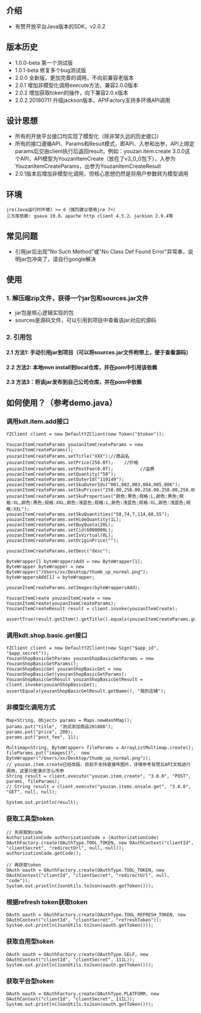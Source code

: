 ## 介绍
+ 有赞开放平台Java版本的SDK，v2.0.2

## 版本历史
+ 1.0.0-beta 第一个测试版
+ 1.0.1-beta 修复多个bug测试版
+ 2.0.0 全新版，更加完善的调用，不向前兼容老版本
+ 2.0.1 增加非模型化调用execute方法，兼容2.0.0版本
+ 2.0.2 增加获取token的操作，向下兼容2.0.x版本
+ 2.0.2.20180711 升级jackson版本，APIFactory支持多环境API调用

## 设计思想
+ 所有的开放平台接口均实现了模型化（除非常久远的历史接口）
+ 所有的接口遵循API、Params和Result模式，即API、入参和出参，API上绑定params后交由client执行后返回result，例如：youzan.item.create 3.0.0这个API，API模型为YouzanItemCreate（放在了v3_0_0包下），入参为YouzanItemCreateParams，出参为YouzanItemCreateResult
+ 2.0.1版本后增加非模型化调用，但核心思想仍然是将用户参数转为模型调用

## 环境

```
jre(Java运行时环境) >= 6（强烈建议使用jre 7+）
三方库依赖: guava 19.0、apache http client 4.5.2、jackson 2.9.4等
```

## 常见问题
+ 引用jar后出现"No Such Method"或"No Class Def Found Error"异常串，说明jar包冲突了，请自行google解决

## 使用
### 1. 解压缩zip文件，获得一个jar包和sources.jar文件
+ jar包是核心逻辑实现的包
+ sources是源码文件，可以引用到项目中查看该jar对应的源码

### 2. 引用包
#### 2.1 方法1: 手动引用jar到项目（可以将sources.jar文件附带上，便于查看源码）
#### 2.2 方法2: 本地mvn install到local仓库，并在pom中引用该依赖
#### 2.3 方法3：将该jar发布到自己公司仓库，并在pom中依赖

## 如何使用？（参考demo.java）
### 调用kdt.item.add接口

```
YZClient client = new DefaultYZClient(new Token("$token"));

YouzanItemCreateParams youzanItemCreateParams = new YouzanItemCreateParams();
youzanItemCreateParams.setTitle("XXX");//商品名
youzanItemCreateParams.setPrice(258.0f);    //价格
youzanItemCreateParams.setPostFee(0.0f);          //运费
youzanItemCreateParams.setQuantity("58");
youzanItemCreateParams.setOuterId("119149");
youzanItemCreateParams.setSkuOuterIds("001,002,003,004,005,006");
youzanItemCreateParams.setSkuPrices("258.00,258.00,258.00,258.00,258.00,258.00");
youzanItemCreateParams.setSkuProperties("颜色:黑色;规格:L,颜色:黑色;规格:XL,颜色:黑色;规格:XXL,颜色:浅蓝色;规格:L,颜色:浅蓝色;规格:XL,颜色:浅蓝色;规格:XXL");
youzanItemCreateParams.setSkuQuantities("58,74,7,114,60,55");
youzanItemCreateParams.setHideQuantity(1L);
youzanItemCreateParams.setBuyQuota(20L);
youzanItemCreateParams.setCid(6000000L);
youzanItemCreateParams.setIsVirtual(0L);
youzanItemCreateParams.setOriginPrice("");

youzanItemCreateParams.setDesc("desc");

ByteWrapper[] byteWrappersAdd = new ByteWrapper[1];
ByteWrapper byteWrapper = new ByteWrapper("/Users/xx/Desktop/thumb_up_normal.png");
byteWrappersAdd[1] = byteWrapper;

youzanItemCreateParams.setImages(byteWrappersAdd);

YouzanItemCreate youzanItemCreate = new YouzanItemCreate(youzanItemCreateParams);
YouzanItemCreateResult result = client.invoke(youzanItemCreate);

assertTrue(result.getItem().getTitle().equals(youzanItemCreateParams.getTitle()));

```

### 调用kdt.shop.basic.get接口

```
YZClient client = new DefaultYZClient(new Sign("$app_id", "$app_secret"));
YouzanShopBasicGetParams youzanShopBasicGetParams = new YouzanShopBasicGetParams();
YouzanShopBasicGet youzanShopBasicGet = new YouzanShopBasicGet(youzanShopBasicGetParams);
YouzanShopBasicGetResult youzanShopBasicGetResult = client.invoke(youzanShopBasicGet);
assertEquals(youzanShopBasicGetResult.getName(), "我的店铺");
```

### 非模型化调用方式
```
Map<String, Object> params = Maps.newHashMap();
params.put("title", "测试添加商品201888");
params.put("price", 200);
params.put("post_fee", 11);

Multimap<String, ByteWrapper> fileParams = ArrayListMultimap.create();
fileParams.put("images[]",  new ByteWrapper("/Users/xx/Desktop/thumb_up_normal.png"));
// youzan.item.create已经改版，目前不支持直接传图片，详情参考有赞云API文档进行调用，这里只是演示怎么传参
String result = client.execute("youzan.item.create", "3.0.0", "POST", params, fileParams);
// String result = client.execute("youzan.items.onsale.get", "3.0.0", "GET", null, null);

System.out.println(result);
```

### 获取工具型token
```
// 先获取到code
AuthorizationCode authorizationCode = (AuthorizationCode) OAuthFactory.create(OAuthType.TOOL_TOKEN, new OAuthContext("clientId", "clientSecret", "redirectUrl", null, null));
authorizationCode.getCode();

// 再获取token
OAuth oauth = OAuthFactory.create(OAuthType.TOOL_TOKEN, new OAuthContext("clientId", "clientSecret", "redirectUrl", null, "code"));
System.out.println(JsonUtils.toJson(oauth.getToken()));
```

### 根据refresh token获取token
```
OAuth oauth = OAuthFactory.create(OAuthType.TOOL_REFRESH_TOKEN, new OAuthContext("clientId", "clientSecret", "refreshToken"));
System.out.println(JsonUtils.toJson(oauth.getToken()));
```

### 获取自用型token
```
OAuth oauth = OAuthFactory.create(OAuthType.SELF, new OAuthContext("clientId", "clientSecret", 111L));
System.out.println(JsonUtils.toJson(oauth.getToken()));
```

### 获取平台型token
```
OAuth oauth = OAuthFactory.create(OAuthType.PLATFORM, new OAuthContext("clientId", "clientSecret", 111L));
System.out.println(JsonUtils.toJson(oauth.getToken()));
```